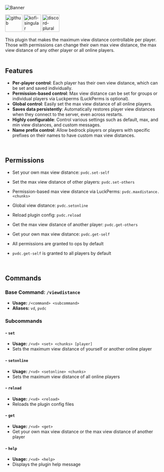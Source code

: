 ![Banner](https://i.ibb.co/p1fVk8s/Banner-min.webp)
<p>
  <a href="https://github.com/Wyzebb/PlayerViewDistanceController"><img alt="github" height="56"
        src="https://cdn.jsdelivr.net/npm/@intergrav/devins-badges@3/assets/cozy/available/github_vector.svg"></a>
  <a href="https://ko-fi.com/wyzebb"><img alt="kofi-singular" height="56" src="https://cdn.jsdelivr.net/npm/@intergrav/devins-badges@3/assets/cozy/donate/kofi-singular_vector.svg"></a>
  <a href="https://discord.gg/akbd8EPSgr"><img alt="discord-plural" height="56" src="https://cdn.jsdelivr.net/npm/@intergrav/devins-badges@3/assets/cozy/social/discord-plural_vector.svg"></a>
</p>
This plugin that makes the maximum view distance controllable per player. Those with permissions can change their own max view distance, the max view distance of any other player or all online players.
<br/><br/>

## **Features**
- **Per-player control**: Each player has their own view distance, which can be set and saved individually.
- **Permission-based control**: Max view distance can be set for groups or individual players via Luckperms (LuckPerms is optional).
- **Global control**: Easily set the max view distance of all online players.
- **Saves data persistently**: Automatically restores player view distances when they connect to the server, even across restarts.
- **Highly configurable**: Control various settings such as default, max, and min view distances, and custom messages.
- **Name prefix control**: Allow bedrock players or players with specific prefixes on their names to have custom max view distances.

<br/>

## **Permissions**
- Set your own max view distance: `pvdc.set-self`
- Set the max view distance of other players: `pvdc.set-others`
- Permission-based max view distance via LuckPerms: `pvdc.maxdistance.<chunks>`
- Global view distance: `pvdc.setonline`
- Reload plugin config: `pvdc.reload`
- Get the max view distance of another player: `pvdc.get-others`
- Get your own max view distance: `pvdc.get-self`

- All permissions are granted to ops by default
- `pvdc.get-self` is granted to all players by default

<br/>

## **Commands**
### Base Command: `/viewdistance`
- **Usage:** `/<command> <subcommand>`
- **Aliases:** `vd`, `pvdc`
### Subcommands
#### - `set`
- **Usage:** `/<vd> <set> <chunks> [player]`
- Sets the maximum view distance of yourself or another online player

#### - `setonline`
- **Usage:** `/<vd> <setonline> <chunks>`
- Sets the maximum view distance of all online players

#### - `reload`
- **Usage:** `/<vd> <reload>`
- Reloads the plugin config files

#### - `get`
- **Usage:** `/<vd> <get>`
- Get your own max view distance or the max view distance of another player

#### - `help`
- **Usage:** `/<vd> <help>`
- Displays the plugin help message